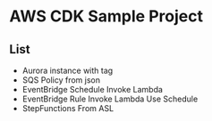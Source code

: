 
# AWS CDK Sample Project

## List

- Aurora instance with tag
- SQS Policy from json
- EventBridge Schedule Invoke Lambda
- EventBridge Rule Invoke Lambda Use Schedule
- StepFunctions From ASL